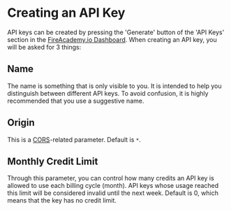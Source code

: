 # Creating an API Key

API keys can be created by pressing the 'Generate' button of the 'API Keys' section in the [FireAcademy.io Dashboard](https://dashboard.fireacademy.io). When creating an API key, you will be asked for 3 things:

## Name

The name is something that is only visible to you. It is intended to help you distinguish between different API keys. To avoid confusion, it is highly recommended that you use a suggestive name.

## Origin

This is a [CORS](https://en.wikipedia.org/wiki/Cross-origin\_resource\_sharing)-related parameter. Default is `*`.

## Monthly Credit Limit

Through this parameter, you can control how many credits an API key is allowed to use each billing cycle (month). API keys whose usage reached this limit will be considered invalid until the next week. Default is 0, which means that the key has no credit limit.

